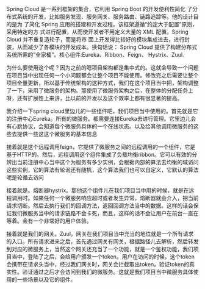 Spring Cloud 是一系列框架的集合，它利用 Spring Boot 的开发便利性简化 了分布式系统的开发，比如服务发现、服务网关、服务路由、链路追踪等。他的设计目的是为 了简化 Spring 应用的搭建和开发过程。该框架遵循“约定大于配置”原则，采用特定的方 式进行配置，从而使开发者不用定义大量的 XML 配置。Spring Cloud 并不重复造轮子，而是将市 面上开发得比较好的模块集成进去，进行封装，从而减少了各模块的开发成本。换句话说： Spring Cloud 提供了构建分布式系统所需的“全家桶”。核心组件:Eureka、Ribbon、Feign、 Hystrix、Zuul.

为什么要使用这个呢？因为之前的嗯项目架构都是集中式的。这就会导致一个问题在项目当中出现任何一个小问题都会让整个项目不能使用。修改完之后需要让整个项目全量更新，所以基于传统架构的这种方式，我们在这个项目当中把，架构调整了一下，采用了微服务的架构。那使用了微服务架构之后，在整体的分配任务上呀，还有扩展性上来讲，比以前的开发以及这个效率上都有很显著的提高。

我介绍一下spring cloud里边儿的一些组件吧，我们项目当中使用的。首先就是它的注册中心Eureka。所有的微服务。都需要连接Eureka去进行管理。它里边儿会有心跳协议，会知道每个微服务具体的一个在线状态。以及给其他调用微服务的这些去提供一些这这个微服务的基本信息

接着就是这个远程调用feign，它提供了微服务之间的远程调用的一个组件，它是基于HTTP的。然后，远程调用这个组件集成了负载均衡ribbon。它可以有效的分辨出当前注册中心当中这个为服务有多少实例，会根据内部的算法去均衡的域访问这些实例，它的算法有轮询还有随机，这个算法我们也可以自定义，它默认的算法呢是轮循去访问

接着就是。熔断器hystrix。那他这个组件儿在我们项目当中用的时候，就是在远程调用时。如果任何一个微服务响应超时或者发生异常，熔断器就会介入，把当前请求切断。然后去执行我们的回调方法，返回回调方法当中的数据。这样的话会保证我们微服务当中的请求链路不会卡死，而且，这样的话不会让用户在前台一直在等着。会有一个非常好的用户体验。

接着就是我们的网关。Zuul。网关在我们项目当中充当的地位就是一个所有请求的入口。所有请求进来之后，首先通过网关有网关，根据路径儿去解析，然后转发到对应的微服务上，当然这个网关还充当了一个功能，就是一个鉴权功能，我们项目当中，登陆了之后，会给用户颁发一个token。用户在访问的时候，这个token会携带在请求头当中，经过我们网关时，网关会拦截取出token。验证token的真实性。验证通过之后才会访问到我们的微服务。这就是我们项目当中微服务具体使用的一些场景以及它的组件。